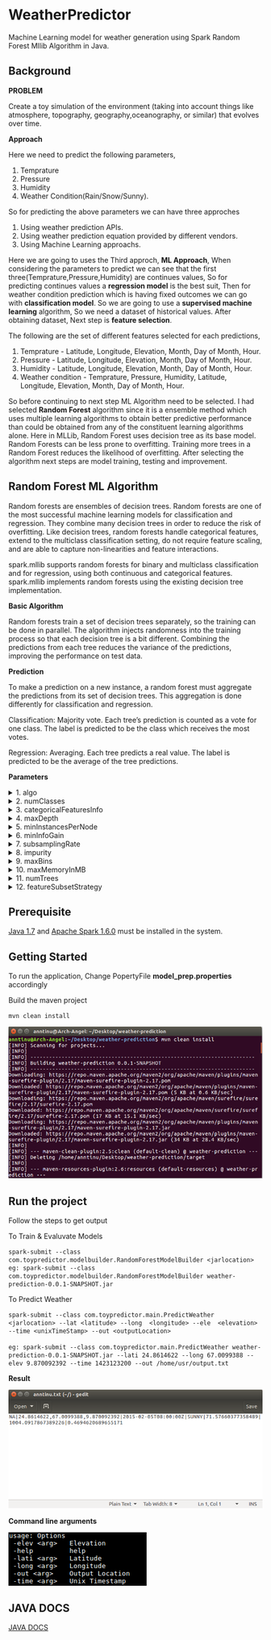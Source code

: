 # WeatherPredictor

Machine Learning model for weather generation using Spark Random Forest Mllib Algorithm in Java.

## Background

**PROBLEM**

Create a toy simulation of the environment (taking into account things like atmosphere, topography, geography,oceanography, or similar) that evolves over time.

**Approach**

Here we need to predict the following parameters,

1. Temprature
2. Pressure
3. Humidity
4. Weather Condition(Rain/Snow/Sunny).

So for predicting the above parameters we can have three approches

1. Using weather prediction APIs.
2. Using weather prediction equation provided by different vendors.
3. Using Machine Learning approachs.

Here we are going to uses the Third approch, **ML Approach**, When considering the parameters to predict we can see that the first three(Temprature,Pressure,Humidity) are continues values, So for predicting continues values a **regression model** is the best suit, Then for weather condition prediction which is having fixed outcomes we can go with **classification model**. So we are going to use a **supervised machine learning** algorithm, So we need a dataset of historical values. After obtaining dataset, Next step is **feature selection**.

The following are the set of different features selected for each predictions,

1. Temprature - Latitude, Longitude, Elevation, Month, Day of Month, Hour.
2. Pressure -  Latitude, Longitude, Elevation, Month, Day of Month, Hour.
3. Humidity - Latitude, Longitude, Elevation, Month, Day of Month, Hour.
4. Weather condition - Temprature, Pressure, Humidity, Latitude, Longitude, Elevation, Month, Day of Month, Hour.

So before continuing to next step ML Algorithm need to be selected. I had selected **Random Forest** algorithm since it is a ensemble method which uses multiple learning algorithms to obtain better predictive performance than could be obtained from any of the constituent learning algorithms alone. Here in MLLib, Random Forest uses decision tree as its base model. Random Forests can be less prone to overfitting. Training more trees in a Random Forest reduces the likelihood of overfitting. After selecting the algorithm next steps are model training, testing and improvement.

## Random Forest ML Algorithm

Random forests are ensembles of decision trees. Random forests are one of the most successful machine learning models for classification and regression. They combine many decision trees in order to reduce the risk of overfitting. Like decision trees, random forests handle categorical features, extend to the multiclass classification setting, do not require feature scaling, and are able to capture non-linearities and feature interactions.

spark.mllib supports random forests for binary and multiclass classification and for regression, using both continuous and categorical features. spark.mllib implements random forests using the existing decision tree implementation.

**Basic Algorithm**

Random forests train a set of decision trees separately, so the training can be done in parallel. The algorithm injects randomness into the training process so that each decision tree is a bit different. Combining the predictions from each tree reduces the variance of the predictions, improving the performance on test data.

**Prediction**

To make a prediction on a new instance, a random forest must aggregate the predictions from its set of decision trees. This aggregation is done differently for classification and regression.

Classification: Majority vote. Each tree’s prediction is counted as a vote for one class. The label is predicted to be the class which receives the most votes.

Regression: Averaging. Each tree predicts a real value. The label is predicted to be the average of the tree predictions.

**Parameters**

<details>
           <summary>1. algo </summary>
           <p>Classification or Regression</p>
         </details>
	<details>
           <summary>2. numClasses</summary>
           <p>Number of classes (for Classification only)</p>
         </details>
	<details>
           <summary>3. categoricalFeaturesInfo</summary>
           <p> Specifies which features are categorical and how many categorical values each of those features can take. This is given as a map from feature indices to feature arity (number of categories). Any features not in this map are treated as continuous.

* E.g., Map(0 -> 2, 4 -> 10) specifies that feature 0 is binary (taking values 0 or 1) and that feature 4 has 10 categories (values {0, 1, ..., 9}). Note that feature indices are 0-based: features 0 and 4 are the 1st and 5th elements of an instance’s feature vector.
* Note that you do not have to specify categoricalFeaturesInfo. The algorithm will still run and may get reasonable results. However, performance should be better if categorical features are properly designated.</p>
         </details>
<details>
<summary>4. maxDepth </summary>
           <p>Maximum depth of a tree. Deeper trees are more expressive (potentially allowing higher accuracy), but they are also more costly to train and are more likely to overfit.</p>
         </details>
<details>
<summary>5. minInstancesPerNode </summary>
           <p>For a node to be split further, each of its children must receive at least this number of training instances. This is commonly used with RandomForest since those are often trained deeper than individual trees.</p>
         </details>
<details>
<summary>6. minInfoGain </summary>
           <p>For a node to be split further, the split must improve at least this much (in terms of information gain).</p>
         </details>
<details>
<summary>7. subsamplingRate </summary>
           <p>Fraction of the training data used for learning the decision tree. This parameter is most relevant for training ensembles of trees (using RandomForest and GradientBoostedTrees), where it can be useful to subsample the original data. For training a single decision tree, this parameter is less useful since the number of training instances is generally not the main constraint.</p>
         </details>
<details>
<summary>8. impurity </summary>
           <p>Impurity measure used to choose between candidate splits. This measure must match the algo parameter.</p>
         </details>
<details>
           <summary>9. maxBins</summary>
           <p> Number of bins used when discretizing continuous features.

* Increasing maxBins allows the algorithm to consider more split candidates and make fine-grained split decisions. However, it also increases computation and communication.
* Note that the maxBins parameter must be at least the maximum number of categories M for any categorical feature.</p>
         </details>
<details>
           <summary>10. maxMemoryInMB</summary>
           <p> Amount of memory to be used for collecting sufficient statistics. 

* The default value is conservatively chosen to be 256 MB to allow the decision algorithm to work in most scenarios. Increasing maxMemoryInMB can lead to faster training (if the memory is available) by allowing fewer passes over the data. However, there may be decreasing returns as maxMemoryInMB grows since the amount of communication on each iteration can be proportional to maxMemoryInMB.
* Implementation details: For faster processing, the decision tree algorithm collects statistics about groups of nodes to split (rather than 1 node at a time). The number of nodes which can be handled in one group is determined by the memory requirements (which vary per features). The maxMemoryInMB parameter specifies the memory limit in terms of megabytes which each worker can use for these statistics.</p>
         </details>
<details>
           <summary>11. numTrees</summary>
           <p> Number of trees in the forest. 

* Increasing the number of trees will decrease the variance in predictions, improving the model’s test-time accuracy.
* Training time increases roughly linearly in the number of trees.</p>
         </details>
<details>
<summary>12. featureSubsetStrategy </summary>
           <p>Number of features to use as candidates for splitting at each tree node. The number is specified as a fraction or function of the total number of features. Decreasing this number will speed up training, but can sometimes impact performance if too low.</p>
         </details>


## Prerequisite

[Java 1.7](https://java.com/en/download/) and [Apache Spark 1.6.0](https://spark.apache.org/releases/spark-release-1-6-0.html) must be installed in the system.

## Getting Started
To run the application, 
Change PopertyFile **model_prep.properties** accordingly

Build the maven project

```
mvn clean install  
```
![alt text](pics/BuildingProject.png)

## Run the project
Follow the steps to get output  

To Train & Evaluvate Models
```
spark-submit --class com.toypredictor.modelbuilder.RandomForestModelBuilder <jarlocation>
eg: spark-submit --class com.toypredictor.modelbuilder.RandomForestModelBuilder weather-prediction-0.0.1-SNAPSHOT.jar

```

To Predict Weather
```
spark-submit --class com.toypredictor.main.PredictWeather <jarlocation> --lat <latitude> --long  <longitude> --ele  <elevation> --time <unixTimeStamp> --out <outputLocation>

eg: spark-submit --class com.toypredictor.main.PredictWeather weather-prediction-0.0.1-SNAPSHOT.jar --lati 24.8614622 --long 67.0099388 --elev 9.870092392 --time 1423123200 --out /home/usr/output.txt
```

**Result**

![alt text](pics/OutPut.png)

**Command line arguments**

![alt text](pics/runOption.png)

## JAVA DOCS

[JAVA DOCS](https://anntinutj.github.io/weather-prediction/)

